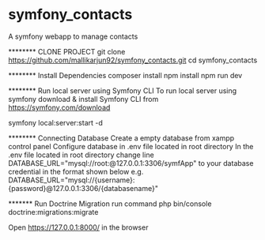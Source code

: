 # symfony_contacts
A symfony webapp to manage contacts


******** CLONE PROJECT
git clone https://github.com/mallikarjun92/symfony_contacts.git
cd symfony_contacts

******** Install Dependencies
composer install
npm install
npm run dev

******** Run local server using Symfony CLI
To run local server using symfony download & install Symfony CLI from https://symfony.com/download

symfony local:server:start -d 

******** Connecting Database
Create a empty database from xampp control panel
Configure database in .env file located in root directory
In the .env file located in root directory change line DATABASE_URL="mysql://root:@127.0.0.1:3306/symfApp" to your database credential in the format shown below 
e.g. DATABASE_URL="mysql://{username}:{password}@127.0.0.1:3306/{databasename}"

******* Run Doctrine Migration
run command
php bin/console doctrine:migrations:migrate

Open https://127.0.0.1:8000/ in the browser
